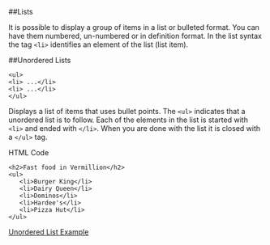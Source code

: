 ##Lists

It is possible to display a group of items in a list or bulleted format. You can have them numbered, un-numbered or in definition format. In the list syntax the tag `<li>` identifies an element of the list (list item).

##Unordered Lists
~~~
<ul> 
<li> ...</li> 
<li> ...</li> 
</ul>
~~~

Displays a list of items that uses bullet points. The `<ul>` indicates that a unordered list is to follow. Each of the elements in the list is started with `<li>` and ended with `</li>`. When you are done with the list it is closed with a `</ul>` tag.

HTML Code
~~~
<h2>Fast food in Vermillion</h2>
<ul>
   <li>Burger King</li>
   <li>Dairy Queen</li>
   <li>Dominos</li>
   <li>Hardee's</li>
   <li>Pizza Hut</li>
</ul>
~~~ 

<a href="archives/examples/example13.htm" target="_blank">Unordered List Example</a>